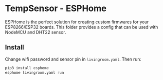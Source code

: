 # TempSensor - ESPHome

ESPHome is the perfect solution for creating custom firmwares for your ESP8266/ESP32 boards. This folder provides a
config that can be used with NodeMCU and DHT22 sensor.

## Install

Change wifi password and sensor pin in ```livingroom.yaml```. Then run:

```bash
pip3 install esphome
esphome livingroom.yaml run
```
